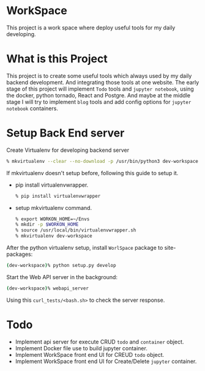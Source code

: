 # WorkSpace
This project is a work space where deploy useful tools for my daily developing.

# What is this Project
This project is to create some useful tools which always used by my daily backend development. And integrating those tools at one website. The early stage of this project will implement `Todo` tools and `jupyter notebook`, using the docker, python tornado, React and Postgre.
And maybe at the middle stage I will try to implement `blog` tools and add config options for `jupyter notebook` containers. 

# Setup Back End server

Create Virtualenv for developing backend server
```sh
% mkvirtualenv --clear --no-download -p /usr/bin/python3 dev-workspace
```
If mkvirtualenv doesn't setup before, following this guide to setup it.

  * pip install virtualenvwrapper.
    ```sh
    % pip install virtualenvwrapper
    ```
  * setup mkvirtualenv command.
    ```sh
    % export WORKON_HOME=~/Envs
    % mkdir -p $WORKON_HOME
    % source /usr/local/bin/virtualenvwrapper.sh
    % mkvirtualenv dev-workspace
    ```

After the python virtualenv setup, install `WorlSpace` package to site-packages:
```sh
(dev-workspace)% python setup.py develop 
```
Start the Web API server in the background:
```sh
(dev-workspace)% webapi_server
```
Using this `curl_tests/<bash.sh>` to check the server response.
 
# Todo
* Implement api server for execute CRUD `todo` and `container` object.
* Implement Docker file use to build jupyter container.
* Implement WorkSpace front end UI for CREUD `todo` object.
* Implement WorkSpace front end UI for Create/Delete `jupyter` container.
